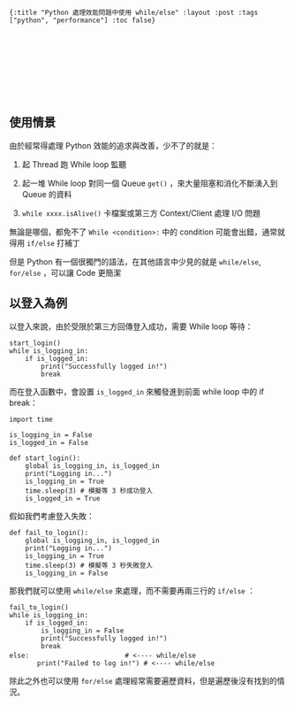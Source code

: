     {:title "Python 處理效能問題中使用 while/else" :layout :post :tags ["python", "performance"] :toc false}


# 　

<img src="\\/img/not-by-ai/tw/Written By Human/SVG/Written-By-Human-Not-By-AI-Badge-white.svg" alt="" align="left" title="image title" class="img" /><br/><br/>


## 使用情景

由於經常得處理 Python 效能的追求與改善，少不了的就是：

1.  起 Thread 跑 While loop 監聽

2.  起一堆 While loop 對同一個 Queue `get()` ，來大量阻塞和消化不斷湧入到 Queue 的資料

3.  `while xxxx.isAlive()` 卡檔案或第三方 Context/Client 處理 I/O 問題

無論是哪個，都免不了 `While <condition>:` 中的 condition 可能會出錯，通常就得用 `if/else` 打補丁

但是 Python 有一個很獨門的語法，在其他語言中少見的就是 `while/else`, `for/else` ，可以讓 Code 更簡潔


## 以登入為例

以登入來說，由於受限於第三方回傳登入成功，需要 While loop 等待：

    start_login()
    while is_logging_in:
        if is_logged_in:
            print("Successfully logged in!")
            break

而在登入函數中，會設置 `is_logged_in` 來觸發進到前面 while loop 中的 if break：

    import time
    
    is_logging_in = False
    is_logged_in = False
    
    def start_login():
        global is_logging_in, is_logged_in
        print("Logging in...")
        is_logging_in = True
        time.sleep(3) # 模擬等 3 秒成功登入
        is_logged_in = True

假如我們考慮登入失敗：

    def fail_to_login():
        global is_logging_in, is_logged_in
        print("Logging in...")
        is_logging_in = True
        time.sleep(3) # 模擬等 3 秒失敗登入
        is_logging_in = False

那我們就可以使用 `while/else` 來處理，而不需要再兩三行的 `if/else` ：

    fail_to_login()
    while is_logging_in:
        if is_logged_in:
            is_logging_in = False
            print("Successfully logged in!")
            break
    else:　　　　　　　　　　　　　　 # <---- while/else
           print("Failed to log in!") # <---- while/else

除此之外也可以使用 `for/else` 處理經常需要遍歷資料，但是遍歷後沒有找到的情況。

